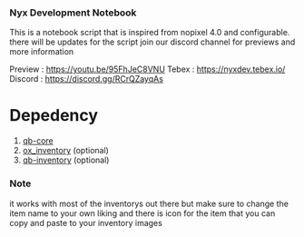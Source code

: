 ### Nyx Development Notebook
This is a notebook script that is inspired from nopixel 4.0 and configurable. there will be updates for the script join our discord channel for previews and more information

Preview : https://youtu.be/95FhJeC8VNU
Tebex : https://nyxdev.tebex.io/
Discord : https://discord.gg/RCrQZayqAs



# Depedency
1. [qb-core](https://github.com/qbcore-framework/qb-core)
2. [ox_inventory](https://github.com/overextended/ox_inventory) (optional)
3. [qb-inventory](https://github.com/qbcore-framework/qb-inventory) (optional)



### Note
it works with most of the inventorys out there but make sure to change the item name to your own liking and there is icon for the item that you can copy and paste to your inventory images
